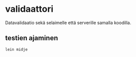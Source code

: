 # validaattori

Datavalidaatio sekä selaimelle että serverille samalla koodilla.

## testien ajaminen

    lein midje
